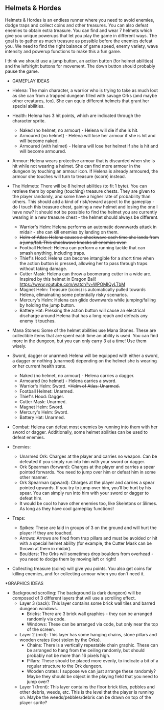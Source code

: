 ## Helmets & Hordes

Helmets & Hordes is an endless runner where you need to avoid enemies, dodge traps and collect coins and other treasures. You can also defeat enemies to obtain extra treasure. You can find and wear 7 helmets which give you unique powerups that let you play the game in different ways. The goal is to gather as much treasure as possible before the enemies defeat you. We need to find the right balance of game speed, enemy variety, wave intensity and powerup functions to make this a fun game.

I think we should use a jump button, an action button (for helmet abilities) and the left/right buttons for movement. The down button should probably pause the game.

* GAMEPLAY IDEAS
* Helena: The main character, a warrior who is trying to take as much loot as she can from a trapped dungeon filled with savage Orks (and maybe other creatures, too). She can equip different helmets that grant her special abilities.
* Health: Helena has 3 hit points, which are indicated through the character sprite.
  * Naked (no helmet, no armour) - Helena will die if she is hit.
  * Armoured (no helmet) - Helena will lose her armour if she is hit and will become naked.
  * Armoured (with helmet) - Helena will lose her helmet if she is hit and will become armoured.
* Armour: Helena wears protective armour that is discarded when she is hit while not wearing a helmet. She can find more armour in the dungeon by touching an armour icon. If Helena is already armoured, the armour she touches will turn to treasure (score) instead.
* The Helmets: There will be 8 helmet abilities (to fit 1 byte). You can retrieve them by opening (touching) treasure chests. They are given to the player randomly, and some have a higher rate of probability than others. This should add a kind of risk/reward aspect to the gameplay - do I touch this treasure chest, gaining a new helmet and losing the one I have now? It should not be possible to find the helmet you are currently wearing in a new treasure chest - the helmet should always be different.

  * Warrior's Helm: Helena performs an automatic downwards attack in midair - she can kill enemies by landing on them.
  * ~~Helm of Atlas: Helena causes a shockwave each time she lands from a jump/fall. This shockwave knocks all enemies over.~~
  * Football Helmet: Helena can perform a running tackle that can smash anything, including traps.
  * Thief's Hood: Helena can become intangible for a short time when the action button is pressed, allowing her to pass through traps without taking damage.
  * Cutter Mask: Helena can throw a boomerang cutter in a wide arc. Inspired by this helmet in Dragon Ball! https://www.youtube.com/watch?v=WPOMIQyLTbM
  * Magnet Helm: Treasure (coins) is automatically pulled towards Helena, elimainating some potentially risky scenarios.
  * Mercury's Helm: Helena can glide downwards while jumping/falling by holding the jump button.
  * Battery Hat: Pressing the action button will cause an electrical discharge around Helena that has a long reach and defeats any enemy it touches.

* Mana Stones: Some of the helmet abilities use Mana Stones. These are collectible items that are spent each time an ability is used. You can find more in the dungeon, but you can only carry 3 at a time! Use them wisely.
* Sword, dagger or unarmed: Helena will be equipped with either a sword, a dagger or nothing (unarmed) depending on the helmet she is wearing or her current health state.

  * Naked (no helmet, no armour) - Helena carries a dagger.
  * Armoured (no helmet) - Helena carries a sword.
  * Warrior's Helm: Sword.
  *~~Helm of Atlas: Unarmed.~~
  * Football Helmet: Unarmed.
  * Thief's Hood: Dagger.
  * Cutter Mask: Unarmed.
  * Magnet Helm: Sword.
  * Mercury's Helm: Sword.
  * Battery Hat: Unarmed.
  
* Combat: Helena can defeat most enemies by running into them with her sword or dagger. Additionally, some helmet abilities can be used to defeat enemies.
* Enemies:
  * Unarmed Ork: Charges at the player and carries no weapon. Can be defeated if you simply run into him with your sword or dagger.
  * Ork Spearman (forward): Charges at the player and carries a spear pointed forwards. You need to jump over him or defeat him in some other manner.
  * Ork Spearman (upward): Charges at the player and carries a spear pointed upwards. If you try to jump over him, you'll be hurt by his spear. You can simply run into him with your sword or dagger to defeat him.
  * It would be cool to have other enemies too, like Skeletons or Slimes. As long as they have cool gameplay functions!
* Traps:
  * Spikes: These are laid in groups of 3 on the ground and will hurt the player if they are touched.
  * Arrows: Arrows are fired from trap pillars and must be avoided or hit with a special helmet ability (for example, the Cutter Mask can be thrown at them in midair).
  * Boulders: The Orks will sometimes drop boulders from overhead - you need to dodge them by moving left or right!
* Collecting treasure (coins) will give you points. You also get coins for killing enemies, and for collecting armour when you don't need it.

*GRAPHICS IDEAS
* Background scrolling: The background (a dark dungeon) will be composed of 3 different layers that will use a scrolling effect.
  * Layer 3 (back): This layer contains some brick wall tiles and barred dungeon windows.
    * Bricks: There are 3 brick wall graphics - they can be arranged randomly via code.
    * Windows: These can be arranged via code, but only near the top of the screen.
  * Layer 2 (mid): This layer has some hanging chains, stone pillars and wooden crates (loot stolen by the Orks).
    * Chains: There is a vertically repeatable chain graphic. These can be arranged to hang from the ceiling randomly, but should probably not be more than 16 pixels high.
    * Pillars: These should be placed more evenly, to indicate a bit of a regular structure to the Ork dungeon.
    * Wooden crates: I suppose we can just arrange these randomly? Maybe they should be object in the playing field that you need to jump over?
  * Layer 1 (front): This layer contains the floor brick tiles, pebbles and other debris, weeds, etc. This is the level that the player is running on. Maybe the weeds/pebbles/debris can be drawn on top of the player sprite?
